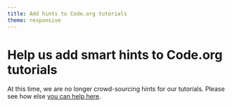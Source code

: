 ```yaml
---
title: Add hints to Code.org tutorials
theme: responsive
---
```



# Help us add smart hints to Code.org tutorials

At this time, we are no longer crowd-sourcing hints for our tutorials. Please
see how else [you can help here](/help).
